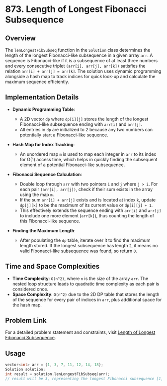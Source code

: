 # 873. Length of Longest Fibonacci Subsequence

## Overview
The `lenLongestFibSubseq` function in the `Solution` class determines the length of the longest Fibonacci-like subsequence in a given array `arr`. A sequence is Fibonacci-like if it is a subsequence of at least three numbers and every consecutive triplet `(arr[i], arr[j], arr[k])` satisfies the relation `arr[i] + arr[j] = arr[k]`. The solution uses dynamic programming alongside a hash map to track indices for quick look-up and calculate the maximum sequence efficiently.

## Implementation Details
- **Dynamic Programming Table**:
  - A 2D vector `dp` where `dp[i][j]` stores the length of the longest Fibonacci-like subsequence ending with `arr[i]` and `arr[j]`.
  - All entries in `dp` are initialized to 2 because any two numbers can potentially start a Fibonacci-like sequence.

- **Hash Map for Index Tracking**:
  - An unordered map `m` is used to map each integer in `arr` to its index for O(1) access time, which helps in quickly finding the subsequent element of a potential Fibonacci-like subsequence.

- **Fibonacci Sequence Calculation**:
  - Double loop through `arr` with two pointers `i` and `j` where `j > i`. For each pair `(arr[i], arr[j])`, check if their sum exists in the array using the map `m`.
  - If the sum `arr[i] + arr[j]` exists and is located at index `k`, update `dp[j][k]` to be the maximum of its current value or `dp[i][j] + 1`.
  - This effectively extends the sequence ending with `arr[i]` and `arr[j]` to include one more element (`arr[k]`), thus counting the length of this Fibonacci-like sequence.

- **Finding the Maximum Length**:
  - After populating the `dp` table, iterate over it to find the maximum length stored. If the longest subsequence has length `2`, it means no valid Fibonacci-like subsequence was found, so return `0`.

## Time and Space Complexities
- **Time Complexity**: `O(n^2)`, where `n` is the size of the array `arr`. The nested loop structure leads to quadratic time complexity as each pair is considered once.
- **Space Complexity**: `O(n^2)` due to the 2D DP table that stores the length of the sequence for every pair of indices in `arr`, plus additional space for the hash map.

## Problem Link
For a detailed problem statement and constraints, visit [Length of Longest Fibonacci Subsequence](https://leetcode.com/problems/length-of-longest-fibonacci-subsequence/).

## Usage
```cpp
vector<int> arr = {1, 3, 7, 11, 12, 14, 18};
Solution solution;
int result = solution.lenLongestFibSubseq(arr);
// result will be 3, representing the longest Fibonacci subsequence [1, 11, 12].
